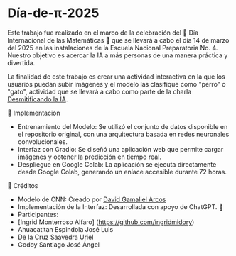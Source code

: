 # Día-de-π-2025
Este trabajo fue realizado en el marco de la celebración del 🎉 Día Internacional de las Matemáticas 🎉 que se llevará a cabo el día 14 de marzo del 2025 en las instalaciones de la Escuela Nacional Preparatoria No. 4. Nuestro objetivo es acercar la IA a más personas de una manera práctica y divertida.

La finalidad de este trabajo es crear una actividad interactiva en la que los usuarios puedan subir imágenes y el modelo las clasifique como "perro" o "gato", actividad que se llevará a cabo como parte de la charla [Desmitificando la IA](https://www.canva.com/design/DAGg4vPPiK4/HsPHXRCOYPCe5RMgcEXXZA/edit?utm_content=DAGg4vPPiK4&utm_campaign=designshare&utm_medium=link2&utm_source=sharebutton). 

 🔹 Implementación
* Entrenamiento del Modelo: Se utilizó el conjunto de datos disponible en el repositorio original, con una arquitectura basada en redes neuronales convolucionales.
* Interfaz con Gradio: Se diseñó una aplicación web que permite cargar imágenes y obtener la predicción en tiempo real.
* Despliegue en Google Colab: La aplicación se ejecuta directamente desde Google Colab, generando un enlace accesible durante 72 horas.

🔹 Créditos
* Modelo de CNN: Creado por [David Gamaliel Arcos](https://github.com/Gamapro)
* Implementación de la Interfaz: Desarrollada con apoyo de ChatGPT. 🚀
* Participantes: 
 * [Ingrid Monterroso Alfaro] (https://github.com/ingridmidory) 
 * Ahuacatitan Espindola José Luis
 * De la Cruz Saavedra Uriel
 * Godoy Santiago José Ángel
